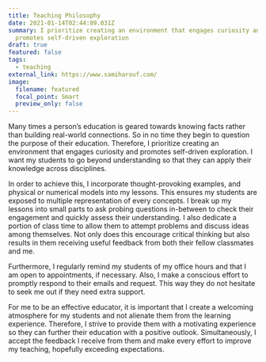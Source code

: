 ```yaml
---
title: Teaching Philosophy
date: 2021-01-14T02:44:09.031Z
summary: I prioritize creating an environment that engages curiosity and
  promotes self-driven exploration
draft: true
featured: false
tags:
  - teaching
external_link: https://www.samiharouf.com/
image:
  filename: featured
  focal_point: Smart
  preview_only: false
---
```

Many times a person’s education is geared towards knowing facts rather than building real-world connections. So in no time they begin to question the purpose of their education. Therefore, I prioritize creating an environment that engages curiosity and promotes self-driven exploration. I want my students to go beyond understanding so that they can apply their knowledge across disciplines.

In order to achieve this, I incorporate thought-provoking examples, and physical or numerical models into my lessons. This ensures my students are exposed to multiple representation of every concepts. I break up my lessons into small parts to ask probing questions in-between to check their engagement and quickly assess their understanding. I also dedicate a portion of class time to allow them to attempt problems and discuss ideas among themselves. Not only does this encourage critical thinking but also results in them receiving useful feedback from both their fellow classmates and me. 

Furthermore, I regularly remind my students of my office hours and that I am open to appointments, if necessary. Also, I make a conscious effort to promptly respond to their emails and request. This way they do not hesitate to seek me out if they need extra support.

For me to be an effective educator, it is important that I create a welcoming atmosphere for my students and not alienate them from the learning experience. Therefore, I strive to provide them with a motivating experience so they can further their education with a positive outlook. Simultaneously, I accept the feedback I receive from them and make every effort to improve my teaching, hopefully exceeding expectations.
